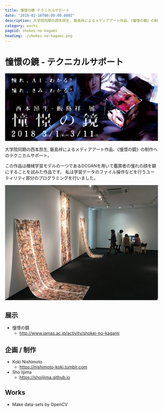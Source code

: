 ```yaml
---
title: 憧憬の鏡 テクニカルサポート
date: "2018-02-10T00:00:00.000Z"
description: 大学院同期の西本昂生, 飯島祥によるメディアアート作品、《憧憬の鏡》の制作へのテクニカルサポート。学習データのファイル操作などを行うユーティリティ部分のプログラミングを行った。
category: works
pageid: shokei-no-kagami
headimg: ./shokei-no-kagami.png
---
```


# 憧憬の鏡 - テクニカルサポート

!["イベントバナー"](./shokei-no-kagami.png "イベントバナー")

大学院同期の西本昂生, 飯島祥によるメディアアート作品、《憧憬の鏡》の制作へのテクニカルサポート。

この作品は機械学習モデルの一つであるDCGANを用いて鑑賞者の憧れの顔を顕にすることを試みた作品です。
私は学習データのファイル操作などを行うユーティリティ部分のプログラミングを行いました。

!["展示の様子 @ E&Cギャラリー(福井県福井市)"](./shokei-no-kagami-exhibit.jpg "展示の様子 @ E&Cギャラリー(福井県福井市)")

## 展示

- 憧憬の鏡
  - http://www.iamas.ac.jp/activity/shokei-no-kagami

## 企画 / 制作

- Koki Nishimoto
  - https://nishimoto-koki.tumblr.com
- Sho Iijima
  - https://shoiijima.github.io

## Works

- Make data-sets by OpenCV